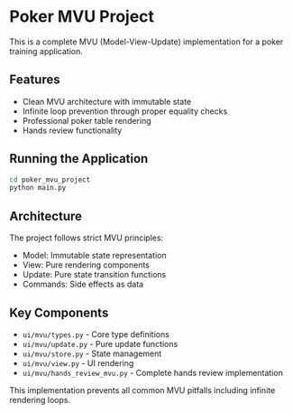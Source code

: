 # Poker MVU Project

This is a complete MVU (Model-View-Update) implementation for a poker training application.

## Features

- Clean MVU architecture with immutable state
- Infinite loop prevention through proper equality checks
- Professional poker table rendering
- Hands review functionality

## Running the Application

```bash
cd poker_mvu_project
python main.py
```

## Architecture

The project follows strict MVU principles:
- Model: Immutable state representation
- View: Pure rendering components  
- Update: Pure state transition functions
- Commands: Side effects as data

## Key Components

- `ui/mvu/types.py` - Core type definitions
- `ui/mvu/update.py` - Pure update functions
- `ui/mvu/store.py` - State management
- `ui/mvu/view.py` - UI rendering
- `ui/mvu/hands_review_mvu.py` - Complete hands review implementation

This implementation prevents all common MVU pitfalls including infinite rendering loops.